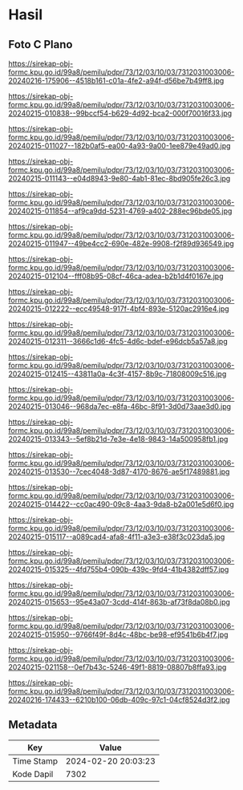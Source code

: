 # Hasil

## Foto C Plano

https://sirekap-obj-formc.kpu.go.id/99a8/pemilu/pdpr/73/12/03/10/03/7312031003006-20240216-175906--4518b161-c01a-4fe2-a94f-d56be7b49ff8.jpg

https://sirekap-obj-formc.kpu.go.id/99a8/pemilu/pdpr/73/12/03/10/03/7312031003006-20240215-010838--99bccf54-b629-4d92-bca2-000f70016f33.jpg

https://sirekap-obj-formc.kpu.go.id/99a8/pemilu/pdpr/73/12/03/10/03/7312031003006-20240215-011027--182b0af5-ea00-4a93-9a00-1ee879e49ad0.jpg

https://sirekap-obj-formc.kpu.go.id/99a8/pemilu/pdpr/73/12/03/10/03/7312031003006-20240215-011143--e04d8943-9e80-4ab1-81ec-8bd905fe26c3.jpg

https://sirekap-obj-formc.kpu.go.id/99a8/pemilu/pdpr/73/12/03/10/03/7312031003006-20240215-011854--af9ca9dd-5231-4769-a402-288ec96bde05.jpg

https://sirekap-obj-formc.kpu.go.id/99a8/pemilu/pdpr/73/12/03/10/03/7312031003006-20240215-011947--49be4cc2-690e-482e-9908-f2f89d936549.jpg

https://sirekap-obj-formc.kpu.go.id/99a8/pemilu/pdpr/73/12/03/10/03/7312031003006-20240215-012104--fff08b95-08cf-46ca-adea-b2b1d4f0167e.jpg

https://sirekap-obj-formc.kpu.go.id/99a8/pemilu/pdpr/73/12/03/10/03/7312031003006-20240215-012222--ecc49548-917f-4bf4-893e-5120ac2916e4.jpg

https://sirekap-obj-formc.kpu.go.id/99a8/pemilu/pdpr/73/12/03/10/03/7312031003006-20240215-012311--3666c1d6-4fc5-4d6c-bdef-e96dcb5a57a8.jpg

https://sirekap-obj-formc.kpu.go.id/99a8/pemilu/pdpr/73/12/03/10/03/7312031003006-20240215-012415--43811a0a-4c3f-4157-8b9c-71808009c516.jpg

https://sirekap-obj-formc.kpu.go.id/99a8/pemilu/pdpr/73/12/03/10/03/7312031003006-20240215-013046--968da7ec-e8fa-46bc-8f91-3d0d73aae3d0.jpg

https://sirekap-obj-formc.kpu.go.id/99a8/pemilu/pdpr/73/12/03/10/03/7312031003006-20240215-013343--5ef8b21d-7e3e-4e18-9843-14a500958fb1.jpg

https://sirekap-obj-formc.kpu.go.id/99a8/pemilu/pdpr/73/12/03/10/03/7312031003006-20240215-013530--7cec4048-3d87-4170-8676-ae5f17489881.jpg

https://sirekap-obj-formc.kpu.go.id/99a8/pemilu/pdpr/73/12/03/10/03/7312031003006-20240215-014422--cc0ac490-09c8-4aa3-9da8-b2a001e5d6f0.jpg

https://sirekap-obj-formc.kpu.go.id/99a8/pemilu/pdpr/73/12/03/10/03/7312031003006-20240215-015117--a089cad4-afa8-4f11-a3e3-e38f3c023da5.jpg

https://sirekap-obj-formc.kpu.go.id/99a8/pemilu/pdpr/73/12/03/10/03/7312031003006-20240215-015325--4fd755b4-090b-439c-9fd4-41b4382dff57.jpg

https://sirekap-obj-formc.kpu.go.id/99a8/pemilu/pdpr/73/12/03/10/03/7312031003006-20240215-015653--95e43a07-3cdd-414f-863b-af73f8da08b0.jpg

https://sirekap-obj-formc.kpu.go.id/99a8/pemilu/pdpr/73/12/03/10/03/7312031003006-20240215-015950--9766f49f-8d4c-48bc-be98-ef9541b6b4f7.jpg

https://sirekap-obj-formc.kpu.go.id/99a8/pemilu/pdpr/73/12/03/10/03/7312031003006-20240215-021158--0ef7b43c-5246-49f1-8819-08807b8ffa93.jpg

https://sirekap-obj-formc.kpu.go.id/99a8/pemilu/pdpr/73/12/03/10/03/7312031003006-20240216-174433--6210b100-06db-409c-97c1-04cf8524d3f2.jpg


## Metadata

| Key        | Value               |
| ---------- | ------------------- |
| Time Stamp | 2024-02-20 20:03:23 |
| Kode Dapil | 7302                |



